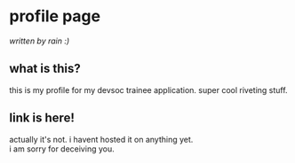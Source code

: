 # profile page

_written by rain :)_

## what is this?

this is my profile for my devsoc trainee application. super cool riveting stuff.

## link is here!

actually it's not. i havent hosted it on anything yet.  
i am sorry for deceiving you.
